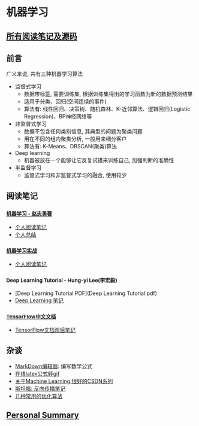 # 机器学习

## [所有阅读笔记及源码](https://github.com/shanwenhao1/Machine-Learning.git)

## 前言
广义来说, 共有三种机器学习算法
- 监督式学习
    - 数据带标签, 需要训练集, 根据训练集得出的学习函数为新的数据预测结果
    - 适用于分类、回归(空间连续的事件)
    - 算法有: 线性回归、决策树、随机森林、K-近邻算法、逻辑回归(Logistic Regression)、BP神经网络等
- 非监督式学习
    - 数据不包含任何类别信息, 其典型的问题为聚类问题
    - 用在不同的组内聚类分析, 一般用来细分客户
    - 算法有: K-Means、DBSCAN(聚类)算法
- Deep learning
    - 机器被放在一个能够让它反复试错来训练自己, 加强判断的准确性
- 半监督学习
    - 监督式学习和非监督式学习的融合, 使用较少
    
    
## 阅读笔记

### [<small>机器学习 - 赵志勇著</small>](https://github.com/zhaozhiyong19890102/Python-Machine-Learning-Algorithm)

- [个人阅读笔记](PythonMachineLearning/ReadNote.md)
- [个人总结](PythonMachineLearning/ChapterNote/Personal%20Summary.md)

### [<small>机器学习实战</small>](https://github.com/pbharrin/machinelearninginaction)

- [个人阅读笔记](MachineLearingInAction/ReadNote.md)

### <small>Deep Learning Tutorial - Hung-yi Lee(李宏毅)</small>

- [Deep Learning Tutorial PDF](Deep Learning Tutorial.pdf)
- [Deep Learning 笔记](DeepLearningTutorial/Deep%20Learning.md)

### [<small>TensorFlow中文文档</small>](http://www.tensorfly.cn/tfdoc/get_started/introduction.html)

- [TensorFlow文档观后笔记](TensorFlow/ReadNote.md)


## 杂谈
- [MarkDown编辑器](https://typora.io/): 编写数学公式
- [在线latex公式转gif](https://www.codecogs.com/latex/eqneditor.php)
- [关于Machine Learning 很好的CSDN系列](https://blog.csdn.net/itplus)
- [斯坦福: 反向传播笔记](Stanford%20Backprop%20Note.pdf)
- [几种常用的优化算法](https://www.cnblogs.com/shixiangwan/p/7532830.html)


## [Personal Summary](Personal%20Summary.md)